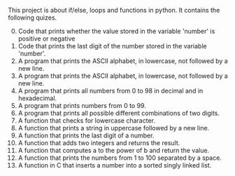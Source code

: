 This project is about if/else, loops and functions in python. It contains the following quizes.

0. Code that prints whether the value stored in the variable 'number' is positive or negative
1. Code that prints the last digit of the number stored in the variable 'number'.
2. A program that prints the ASCII alphabet, in lowercase, not followed by a new line.
3. A program that prints the ASCII alphabet, in lowercase, not followed by a new line.
4. A program that prints all numbers from 0 to 98 in decimal and in hexadecimal.
5. A program that prints numbers from 0 to 99.
6. A program that prints all possible different combinations of two digits.
7. A function that checks for lowercase character.
8. A function that prints a string in uppercase followed by a new line.
9. A function that prints the last digit of a number.
10. A function that adds two integers and returns the result.
11. A function that computes a to the power of b and return the value.
12. A function that prints the numbers from 1 to 100 separated by a space.
13. A function in C that inserts a number into a sorted singly linked list.